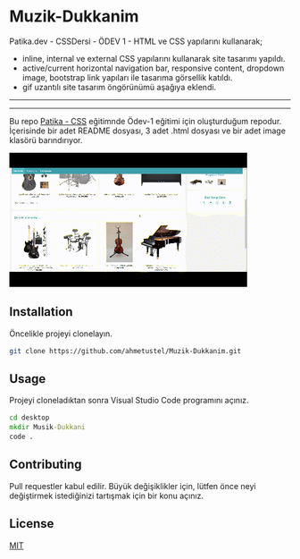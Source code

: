 # Muzik-Dukkanim

Patika.dev - CSSDersi - ÖDEV 1 - HTML ve CSS yapılarını kullanarak;

- inline, internal ve external CSS yapılarını kullanarak site tasarımı yapıldı.
- active/current horizontal navigation bar, responsive content, dropdown image, bootstrap link yapıları ile tasarıma görsellik katıldı.
- gif uzantılı site tasarım öngörünümü aşağıya eklendi.

---

---

Bu repo [Patika - CSS](https://app.patika.dev/courses/css/odev1) eğitimnde Ödev-1 eğitimi için oluşturduğum repodur. İçerisinde bir adet README dosyası, 3 adet .html dosyası ve bir adet image klasörü barındırıyor.

![Gif](/image/CSS-Odev_1.gif)

## Installation

Öncelikle projeyi clonelayın.

```bash
git clone https://github.com/ahmetustel/Muzik-Dukkanim.git
```

## Usage

Projeyi cloneladıktan sonra Visual Studio Code programını açınız.

```cmd
cd desktop
mkdir Musik-Dukkani
code .
```

## Contributing

Pull requestler kabul edilir. Büyük değişiklikler için, lütfen önce neyi değiştirmek istediğinizi tartışmak için bir konu açınız.

## License

[MIT](https://choosealicense.com/licenses/mit/)

